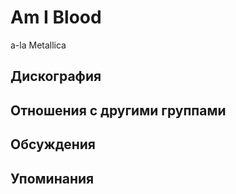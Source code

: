 # Am I Blood

a-la Metallica

## Дискография


## Отношения с другими группами


## Обсуждения


## Упоминания

